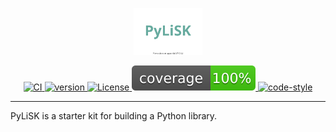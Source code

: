 <p align="center"> 
<img src="./misc/pylisk.svg" style="max-width: 400px; max-height: 75px" alt="Logo"/>
</p>


<p align="center"> 
 <a href="https://github.com/adbeda/pylisk/actions/workflows/ci.yml" target="_blank">
 <img src="https://github.com/adbeda/pylisk/actions/workflows/ci.yml/badge.svg" alt="CI">
 </a>
  <a href="https://github.com/adbeda/pylisk" target="_blank">
 <img src="https://img.shields.io/badge/version-0.1-blue" alt="version">
 </a>
  <a href="https://github.com/adbeda/imageprep/blob/master/LICENSE.txt" target="_blank">
 <img src="https://img.shields.io/badge/License-MIT-yellow.svg" alt="License">
 </a>
 
  <a href="https://github.com/adbeda/pylisk" target="_blank">
 <img src="./misc/coverage.svg" alt="Coverage">
 </a>
   <a href="https://github.com/adbeda/pylisk" target="_blank">
 <img src="https://img.shields.io/badge/code%20style-black-000000.svg" alt="code-style">
 </a>
 </p>

---

PyLiSK is a starter kit for building a Python library. 


